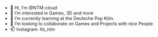 - 👋 Hi, I’m @NTM-cloud
- 👀 I’m interested in Games, 3D and more
- 🌱 I’m currently learning at the Deutsche Pop Köln.
- 💞️ I’m looking to collaborate on Games and Projects with nice People
- 📫 Instagram: Its_ntm
